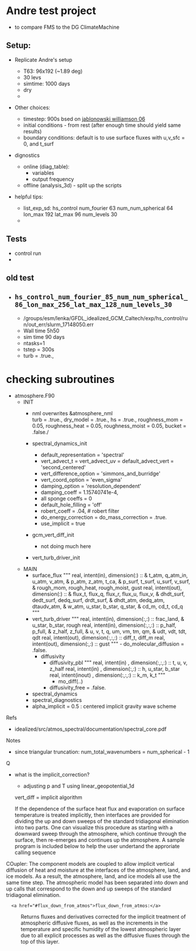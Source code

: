 # Andre test project 
- to compare FMS to the DG ClimateMachine 

## Setup:
- Replicate Andre's setup 
    - T63: 96x192 (~1.89 deg)
    - 30 levs
    - simtime: 1000 days
    - dry
    - 

- Other choices:
    - timestep: 900s bsed on [jablonowski williamson 06](https://www.semanticscholar.org/paper/A-baroclinic-wave-test-case-for-dynamical-cores-of-Jablonowski-Williamson/6801fad37b45c5f593c11f7aff2a1dcbc111c4d1/figure/3)
    - initial conditions - from rest (after enough time should yield same results)
    - boundary conditions: default is to use surface fluxes with u,v_sfc = 0, and t_surf

- dignostics
    - online (diag_table):
        - variables
        - output frequency
    - offline (analysis_3d) - split up the scripts


- helpful tips:
    - list_exp_sd: hs_control num_fourier 63 num_num_spherical 64 lon_max 192 lat_max 96 num_levels 30
    - 

## Tests
- control run
- 

## old test
- `hs_control_num_fourier_85_num_num_spherical_86_lon_max_256_lat_max_128_num_levels_30`
    - 
    - /groups/esm/lenka/GFDL_idealized_GCM_Caltech/exp/hs_control/run/out_err/slurm_17148050.err
    - Wall time 5h50
    - sim time 90 days
    - ntasks=1
    - tstep = 300s
    - turb                 = .true.,

# checking subroutines
- atmosphere.F90
    - INIT
        - nml overwrites
        &atmosphere_nml      
                turb                 = .true.,
                dry_model            = .true.,
                hs                   = .true.,
                roughness_mom        = 0.05, 
                roughness_heat       = 0.05,
                roughness_moist      = 0.05,
                bucket               = .false./

        - spectral_dynamics_init
            - default_representation = 'spectral'
            - vert_advect_t = vert_advect_uv = default_advect_vert    = 'second_centered'
            - vert_difference_option = 'simmons_and_burridge'
            - vert_coord_option      = 'even_sigma'
            - damping_option         = 'resolution_dependent'
            - damping_coeff       = 1.15740741e-4,
            - all sponge coeffs = 0
            - default_hole_filling   = 'off'
            - robert_coeff        = .04,  # robert filter
            - do_energy_correction = do_mass_correction = .true.
            - use_implicit = true
            
        - gcm_vert_diff_init
            - not doing much here

        - vert_turb_driver_init
    - MAIN  
        - surface_flux
                """
                real, intent(in),  dimension(:) :: &
                    t_atm,     q_atm_in,   u_atm,     v_atm,              &
                    p_atm,     z_atm,      t_ca,                          &
                    p_surf,    t_surf,     u_surf,    v_surf,  &
                    rough_mom, rough_heat, rough_moist,  gust
                real, intent(out), dimension(:) :: &
                    flux_t,    flux_q,     flux_r,    flux_u,  flux_v,    &
                    dhdt_surf, dedt_surf,  dedq_surf, drdt_surf,          &
                    dhdt_atm,  dedq_atm,   dtaudv_atm,                    &
                    w_atm,     u_star,     b_star,    q_star,             &
                    cd_m,      cd_t,       cd_q
                """
        - vert_turb_driver
                """
                real, intent(in), dimension(:,:) :: frac_land,   &
                                                        u_star, b_star, rough
                real, intent(in), dimension(:,:,:) :: p_half, p_full, &
                                                        z_half, z_full, &
                                                        u, v, t, q, um, vm, tm, qm, &
                                                        udt, vdt, tdt, qdt
                real, intent(out),   dimension(:,:,:) :: diff_t, diff_m
                real, intent(out),   dimension(:,:)   :: gust
                """
                - do_molecular_diffusion = .false.
            - diffusivity
                - diffusivity_pbl 
                        """
                            real,    intent(in)  ,           dimension(:,:,:) :: t, u, v, z_half
                            real,    intent(in)  ,           dimension(:,:)   :: h, u_star, b_star
                            real,    intent(inout) ,         dimension(:,:,:) :: k_m, k_t
                        """
                    - mo_diff(..)
                - diffusivity_free = .false.
        - spectral_dynamics
        - spectral_diagnostics
        - alpha_implicit = 0.5 : centered  implicit gravity wave scheme

Refs
- idealized/src/atmos_spectral/documentation/spectral_core.pdf



Notes
- since triangular truncation: num_total_wavenumbers = num_spherical - 1

Q
- what is the implicit_correction?
    - adjusting p and T using linear_geopotential_1d

    vert_diff = implicit algorithm


    If the dependence of the surface heat flux and evaporation
       on surface temperature is treated implicitly, then interfaces 
       are provided for dividing the up and down sweeps of the 
       standard tridiagonal elimination into two parts.  One can 
       visualize this procedure as starting with a downward 
       sweep through the atmosphere, which continue through the 
       surface, then re-emerges and continues up the atmosphere.
       A sample program is included below to help the user undertand
       the approriate calling sequence

COupler:
The component models are coupled to allow implicit vertical
     diffusion of heat and moisture at the interfaces of the atmosphere,
     land, and ice models. As a result, the atmosphere, land, and ice
     models all use the same time step.  The atmospheric model has been
     separated into down and up calls that correspond to the down and up
     sweeps of the standard tridiagonal elimination.

      <a href="#flux_down_from_atmos">flux_down_from_atmos:</a>
 <dd>   Returns fluxes and derivatives corrected for the implicit
        treatment of atmospheric diffusive fluxes, as well as the
        increments in the temperature and specific humidity of the
        lowest atmospheric layer due to all explicit processes as well
        as the diffusive fluxes through the top of this layer.